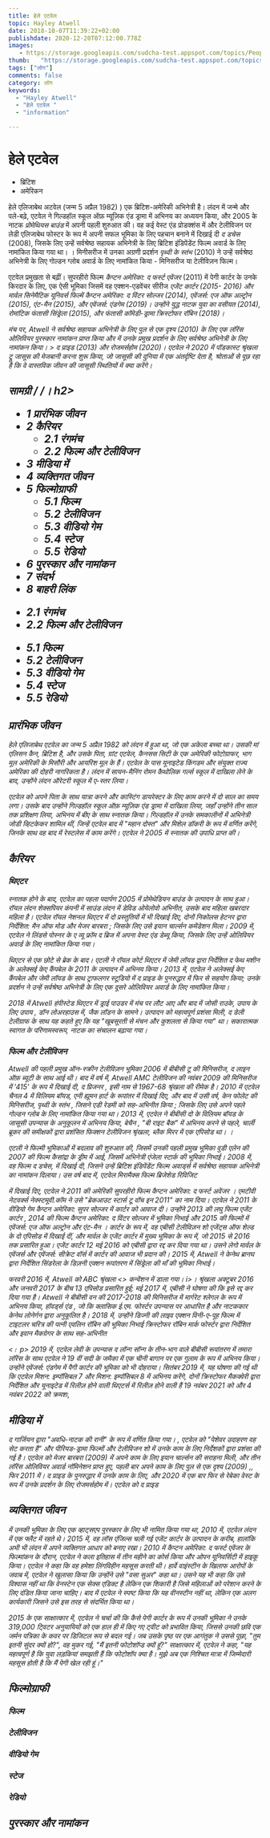 ```yaml
---
title: हेले एटवेल 
topic: Hayley Atwell
date: 2018-10-07T11:39:22+02:00
publishdate: 2020-12-20T07:12:00.778Z
images: 
   - https://storage.googleapis.com/sudcha-test.appspot.com/topics/People/hayley_atwell/1.jpeg
thumb:   "https://storage.googleapis.com/sudcha-test.appspot.com/topics/People/hayley_atwell/thumb.jpeg"
tags: ["लोग"]
comments: false
category: लोग
keywords: 
  - "Hayley Atwell"
  - "हेले एटवेल "
  - "information"

---
```

<h1> हेले एटवेल </h1> <p> </p> <ul> <li> ब्रिटिश </li> <li> अमेरिकन </li> </ul> <p> हेले एलिजाबेथ अटवेल (जन्म 5 अप्रैल 1982) ) एक ब्रिटिश-अमेरिकी अभिनेत्री है। लंदन में जन्मे और पले-बढ़े, एटवेल ने गिल्डहॉल स्कूल ऑफ़ म्यूज़िक एंड ड्रामा में अभिनय का अध्ययन किया, और 2005 के नाटक <i> प्रोमेथियस बाउंड </i> में अपनी पहली शुरुआत की। वह कई वेस्ट एंड प्रोडक्शंस में और टेलीविजन पर लेडी एलिजाबेथ फोस्टर के रूप में अपनी सफल भूमिका के लिए पहचान बनाने में दिखाई दी <i> द डचेस </i> (2008), जिसके लिए उन्हें सर्वश्रेष्ठ सहायक अभिनेत्री के लिए ब्रिटिश इंडिपेंडेंट फिल्म अवार्ड के लिए नामांकित किया गया था। । मिनीसरीज में उनका अग्रणी प्रदर्शन <i> पृथ्वी के स्तंभ </i> (2010) ने उन्हें सर्वश्रेष्ठ अभिनेत्री के लिए गोल्डन ग्लोब अवार्ड के लिए नामांकित किया - मिनिसरीज या टेलीविज़न फिल्म। </p> <p> एटवेल प्रमुखता से बढ़ीं। सुपरहीरो फिल्म <i> कैप्टन अमेरिका: द फर्स्ट एवेंजर </i> (2011) में पेगी कार्टर के उनके किरदार के लिए, एक ऐसी भूमिका जिसमें वह एक्शन-एडवेंचर सीरीज <i> एजेंट कार्टर </> (2015- 2016) और मार्वल सिनेमैटिक यूनिवर्स फिल्में <i> कैप्टन अमेरिका: द विंटर सोल्जर </i> (2014), <i> एवेंजर्स: एज ऑफ अल्ट्रोन </i> (2015), <i> एंट-मैन </i > (2015), और <i> एवेंजर्स: एंडगेम </i> (2019)। उन्होंने युद्ध नाटक <i> युवा का वसीयत </i> (2014), रोमांटिक फंतासी <i> सिंड्रेला </i> (2015), और फंतासी कॉमेडी-ड्रामा <i> क्रिस्टोफर रॉबिन </i> (2018)। </p> <p> मंच पर, Atwell ने सर्वश्रेष्ठ सहायक अभिनेत्री के लिए <i> पुल से एक दृश्य </i> (2010) के लिए एक लॉरेंस ओलिवियर पुरस्कार नामांकन प्राप्त किया और <i> में उनके प्रमुख प्रदर्शन के लिए सर्वश्रेष्ठ अभिनेत्री के लिए नामांकन किया। > द प्राइड </i> (2013) और <i> रोजमर्सहोम </i> (2020)। एटवेल ने 2020 में पॉडकास्ट श्रृंखला <i> ट्रू जासूस </i> की मेजबानी करना शुरू किया, जो जासूसी की दुनिया में एक अंतर्दृष्टि देता है, श्रोताओं से पूछ रहा है कि वे वास्तविक जीवन की जासूसी स्थितियों में क्या करेंगे। </p> <h2> सामग्री / /। h2> <ul> <li> 1 प्रारंभिक जीवन </li> <li> 2 कैरियर <ul> <li> 2.1 रंगमंच </li> <li> 2.2 फिल्म और टेलीविजन </li> </ul> </li > <li> 3 मीडिया में </li> <li> 4 व्यक्तिगत जीवन </li> <li> 5 फिल्मोग्राफी <ul> <li> 5.1 फिल्म </li> <li> 5.2 टेलीविजन </li> <li > 5.3 वीडियो गेम </li> <li> 5.4 स्टेज </li> <li> 5.5 रेडियो </li> </ul> </li> <li> 6 पुरस्कार और नामांकन </li> <li> 7 संदर्भ </li> <li> 8 बाहरी लिंक </li> </ul> <ul> <li> 2.1 रंगमंच </li> <li> 2.2 फिल्म और टेलीविजन </li> </ul> <ul> <li > 5.1 फिल्म </li> <li> 5.2 टेलीविजन </li> <li> 5.3 वीडियो गेम </li> <li> 5.4 स्टेज </li> <li> 5.5 रेडियो </li> </ul> <h2 > प्रारंभिक जीवन </h2> <p> हेले एलिजाबेथ एटवेल का जन्म 5 अप्रैल 1982 को लंदन में हुआ था, जो एक अकेला बच्चा था। उसकी मां एलिसन कैन, ब्रिटिश है, और उसके पिता, ग्रांट एटवेल, कैनसस सिटी के एक अमेरिकी फोटोग्राफर, भाग मूल अमेरिकी के मिसौरी और आयरिश मूल के हैं। एटवेल के पास यूनाइटेड किंगडम और संयुक्त राज्य अमेरिका की दोहरी नागरिकता है। लंदन में सायन-मैनिंग रोमन कैथोलिक गर्ल्स स्कूल में दाखिला लेने के बाद, उन्होंने लंदन ऑरेटरी स्कूल में ए-स्तर लिया। </p> <p> एटवेल को अपने पिता के साथ यात्रा करने और कास्टिंग डायरेक्टर के लिए काम करने में दो साल का समय लगा। उसके बाद उन्होंने गिल्डहॉल स्कूल ऑफ़ म्यूज़िक एंड ड्रामा में दाखिला लिया, जहाँ उन्होंने तीन साल तक प्रशिक्षण लिया, अभिनय में बीए के साथ स्नातक किया। गिल्डहॉल में उनके समकालीनों में अभिनेत्री जोडी व्हिटकेकर शामिल थीं, जिन्हें एटवेल बाद में "महान दोस्त" और मिशेल डॉकरी के रूप में वर्णित करेंगे, जिनके साथ वह बाद में <i> रेस्टलेस </i> में काम करेंगे। एटवेल ने 2005 में स्नातक की उपाधि प्राप्त की। </p> <h2> कैरियर </h2> <h3> थिएटर </h3> <p> स्नातक होने के बाद, एटवेल का पहला पदार्पण 2005 में <i> प्रोमेथेडियन बाउंड </i> के उत्पादन के साथ हुआ। रॉयल लंदन शेक्सपियर कंपनी में साउंड लंदन में डेविड ओयेलोवो अभिनीत, उसके बाद <i> महिला खबरदार महिला </i> है। एटवेल रॉयल नेशनल थिएटर में दो प्रस्तुतियों में भी दिखाई दिए, दोनों निकोलस हेटनर द्वारा निर्देशित: <i> मैन ऑफ मोड </i> और <i> मेजर बारबरा </i>; जिसके लिए उसे इयान चार्ल्सन कमेंडेशन मिला। 2009 में, एटवेल ने लिंडसे पोस्नर के <i> ए व्यू फ्रॉम द ब्रिज </i> में अपना वेस्ट एंड डेब्यू किया, जिसके लिए उन्हें ओलिवियर अवार्ड के लिए नामांकित किया गया। </p> <p> थिएटर से एक छोटे से ब्रेक के बाद। एटली ने रॉयल कोर्ट थिएटर में जेमी लॉयड द्वारा निर्देशित <i> द फेथ मशीन </i> के अलेक्सई केए कैंपबेल के 2011 के उत्पादन में अभिनय किया। 2013 में, एटवेल ने अलेक्सई केए कैंपबेल और जेमी लॉयड के साथ ट्राफलगर स्टूडियो में <i> द प्राइड </i> के पुनरुद्धार में फिर से सहयोग किया; उनके प्रदर्शन ने उन्हें सर्वश्रेष्ठ अभिनेत्री के लिए एक दूसरे ओलिवियर अवार्ड के लिए नामांकित किया। </p> <p> 2018 में Atwell हंपीस्टेड थिएटर में <i> ड्राई पाउडर </i> में मंच पर लौट आए और बाद में जोसी राउके, <i में दिखाई दिए। > उपाय के लिए उपाय </i>, डॉन लोअरहाउस में, जैक लॉडन के सामने। उत्पादन को महत्वपूर्ण प्रशंसा मिली, <i> द डेली टेलीग्राफ </i> के साथ यह कहते हुए कि यह "खूबसूरती से मंचन और कुशलता से किया गया" था। सकारात्मक स्वागत के परिणामस्वरूप, नाटक का संचालन बढ़ाया गया। </p> <h3> फिल्म और टेलीविजन </h3> <p> Atwell की पहली प्रमुख ऑन-स्क्रीन टेलीविज़न भूमिका 2006 में बीबीसी टू की मिनिसरीज, <i> द लाइन ऑफ़ ब्यूटी </i> के साथ आई थी। बाद में वर्ष में, Atwell AMC टेलीविजन की नवंबर 2009 की मिनिसरीज में '415' के रूप में दिखाई दी, <i> द प्रिजनर </i>, इसी नाम से 1967-68 श्रृंखला की रीमेक है। 2010 में एटवेल चैनल 4 में विलियम बॉयड, <i> एनी ह्यूमन हार्ट </i> के रूपांतर में दिखाई दिए, और बाद में उसी वर्ष, केन फोलेट की मिनिसरीज, <i> पृथ्वी के स्तंभ </i>, जिसने एडी रेडमी को सह-अभिनीत किया ; जिसके लिए उसे अपने पहले गोल्डन ग्लोब के लिए नामांकित किया गया था। 2013 में, एटवेल ने बीबीसी दो के विलियम बॉयड के जासूसी उपन्यास के अनुकूलन में अभिनय किया, <i> बेचैन </i>, "बी राइट बैक" में अभिनय करने से पहले, चार्ली ब्रूकर की समीक्षकों द्वारा प्रशंसित फिक्शन टेलीविजन श्रृंखला, <i> ब्लैक मिरर में एक एपिसोड था। </i>। </p> <p> एटली ने फिल्मी भूमिकाओं में बदलाव की शुरुआत की, जिसमें उनकी पहली प्रमुख भूमिका वुडी एलेन की 2007 की फिल्म <i> कैसांद्रा के ड्रीम </i> में आई, जिसमें अभिनेत्री एंजेला स्टार्क की भूमिका निभाई। 2008 में, वह फिल्म <i> द डचेस, </i> में दिखाई दी, जिसने उन्हें ब्रिटिश इंडिपेंडेंट फिल्म अवार्ड्स में सर्वश्रेष्ठ सहायक अभिनेत्री का नामांकन दिलाया। उस वर्ष बाद में, एटवेल मिरामैक्स फिल्म <i> ब्रिजेशेड रिविजिट </i> </p> <p> में दिखाई दिए, एटवेल ने 2011 की अमेरिकी सुपरहीरो फिल्म <i> कैप्टन अमेरिका: द फर्स्ट अवेंजर </i में एजेंट पेगी कार्टर की भूमिका निभाई। >। एमटीवी नेटवर्क्स नेक्स्टमूवी.कॉम ने उसे "ब्रेकआउट स्टार्स टू वॉच इन 2011" का नाम दिया। एटवेल ने 2011 के वीडियो गेम <i> कैप्टन अमेरिका: सुपर सोल्जर </i> में कार्टर को आवाज दी। उन्होंने 2013 की लघु फिल्म <i> एजेंट कार्टर </i>, 2014 की फिल्म <i> कैप्टन अमेरिका: द विंटर सोल्जर </i> में भूमिका निभाई और 2015 की फिल्मों में <i> एवेंजर्स: एज ऑफ अल्ट्रोन </i> और <i> एंट-मैन </i>। कार्टर के रूप में, वह एबीसी टेलीविज़न शो <i> एजेंट्स ऑफ शेल्ड </i> के दो एपिसोड में दिखाई दीं, और <i> मार्वल के एजेंट कार्टर </i> में मुख्य भूमिका के रूप में, जो 2015 से 2016 तक प्रसारित हुआ। एजेंट कार्टर 12 मई 2016 को एबीसी द्वारा रद्द कर दिया गया था। उसने <i> लेगो मार्वल के एवेंजर्स </i> और <i> एवेंजर्स: सीक्रेट वॉर्स </i> में कार्टर की आवाज भी प्रदान की। 2015 में, Atwell ने केनेथ ब्रानघ द्वारा निर्देशित <i> सिंडरेला </i> के डिज़नी एक्शन रूपांतरण में सिंड्रेला की माँ की भूमिका निभाई। </p> <p> फरवरी 2016 में, Atwell को ABC श्रृंखला <> कन्वेंशन <//> में डाला गया। i>। श्रृंखला अक्टूबर 2016 और जनवरी 2017 के बीच 13 एपिसोड प्रसारित हुई; मई 2017 में, एबीसी ने घोषणा की कि इसे रद्द कर दिया गया है। Atwell ने बीबीसी वन की 2017-2018 की मिनिसरीज में मार्गरेट श्लेगल के रूप में अभिनय किया, <i> हॉवर्ड्स एंड </i>, जो कि क्लासिक ई.एम. फोर्स्टर उपन्यास पर आधारित है और नाटककार केनेथ लोनेर्गन द्वारा अनुकूलित है। 2018 में, उन्होंने डिज्नी की लाइव एक्शन विनी-ए-पूह फिल्म में टाइटलर चरित्र की पत्नी एवलिन रॉबिन की भूमिका निभाई <i> क्रिस्टोफर रॉबिन </i> मार्क फोर्स्टर द्वारा निर्देशित और इवान मैकग्रेगर के साथ सह-अभिनीत </p> <। p> 2019 में, एटवेल लेवी के उपन्यास <i> द लॉन्ग सॉन्ग </i> के तीन-भाग वाले बीबीसी रूपांतरण में तमारा लॉरेंस के साथ एटवेल ने 19 वीं सदी के जमैका में एक चीनी बागान पर एक गुलाम के रूप में अभिनय किया। उन्होंने <i> एवेंजर्स: एंडगेम </i> में पैगी कार्टर की भूमिका को भी दोहराया। सितंबर 2019 में, यह घोषणा की गई थी कि एटवेल <i> मिशन: इम्पॉसिबल 7 </i> और <i> मिशन: इम्पॉसिबल 8 </i> में अभिनय करेंगे, दोनों क्रिस्टोफर मैकक्वेरी द्वारा निर्देशित और यूनाइटेड में रिलीज़ होने वाली थिएटर्स में रिलीज़ होने वाली हैं 19 नवंबर 2021 को और 4 नवंबर 2022 को क्रमशः, </p> <h2> मीडिया में </h2> <p> <i> द गार्जियन </i> द्वारा "अवधि-नाटक की रानी" के रूप में वर्णित किया गया। , एटवेल को "पेशेवर उदाहरण वह सेट करता है" और पीरियड-ड्रामा फिल्मों और टेलीविजन शो में उनके काम के लिए निर्देशकों द्वारा प्रशंसा की गई है। एटवेल को मेजर बारबरा (2009) में अपने काम के लिए इयान चार्ल्सन की सराहना मिली, और तीन लॉरेंस ओलिवियर अवार्ड नॉमिनेशन प्राप्त हुए, पहली बार अपने काम के लिए <i> पुल से एक दृश्य </i> (2009) ,, फिर 2011 में। <i> द प्राइड </i> के पुनरुद्धार में उनके काम के लिए, और 2020 में एक बार फिर से रेबेका वेस्ट के रूप में उनके प्रदर्शन के लिए <i> रोजमर्सहोम </i> में। एटवेल को <i> द प्राइड </i> </p> <h2> व्यक्तिगत जीवन </h2> <p> में उनकी भूमिका के लिए एक व्हाट्सएप पुरस्कार के लिए भी नामित किया गया था, 2010 में, एटवेल लंदन में एक फ्लैट में रहते थे। 2015 में, वह लॉस एंजिल्स चली गई <i> एजेंट कार्टर </i> के उत्पादन के करीब, हालांकि अभी भी लंदन में अपने व्यक्तिगत आधार को बनाए रखा। 2010 में <i> कैप्टन अमेरिका: द फर्स्ट एवेंजर </i> के फिल्मांकन के दौरान, एटवेल ने कला इतिहास में तीन महीने का कोर्स किया और ओपन यूनिवर्सिटी में हाइकू किया। एटवेल ने कहा कि वह हमेशा लिंगविहीन महसूस करती थी। हार्वे वाइंस्टीन के खिलाफ आरोपों के जवाब में, एटवेल ने खुलासा किया कि उन्होंने उसे "वसा सुअर" कहा था। उसने यह भी कहा कि उसे विश्वास नहीं था कि वेनस्टेन एक सेक्स एडिक्ट है लेकिन एक शिकारी है जिसे महिलाओं को परेशान करने के लिए दंडित किया जाना चाहिए। बाद में एटवेल ने स्पष्ट किया कि यह वीनस्टीन नहीं था, लेकिन एक अलग कार्यकारी जिसने उसे इस तरह से संदर्भित किया था। </p> <p> 2015 के एक साक्षात्कार में, एटवेल ने चर्चा की कि कैसे पेगी कार्टर के रूप में उनकी भूमिका ने उनके 319,000 ट्विटर अनुयायियों को एक हाल ही में किए गए ट्वीट को प्रभावित किया, जिससे उनकी छवि एक जर्मन पत्रिका के कवर पर डिजिटल रूप से बदल गई। जब उसके पृष्ठ पर एक आगंतुक ने उससे पूछा, "तुम इतनी सुंदर क्यों हो?", वह मुकर गई, "मैं इतनी फोटोशॉप्ड क्यों हूं?" साक्षात्कार में, एटवेल ने कहा, "यह महत्वपूर्ण है कि युवा लड़कियां समझती हैं कि फोटोशॉप क्या है। मुझे अब एक निश्चित मात्रा में जिम्मेदारी महसूस होती है कि मैं पेगी खेल रही हूं।" </p> <h2> फिल्मोग्राफी </h2> <h3> फिल्म </h3> <h3> टेलीविजन </h3> <h3> वीडियो गेम </h3> <h3> स्टेज </h3> <h3> रेडियो </h3> <h2> पुरस्कार और नामांकन </h2> 